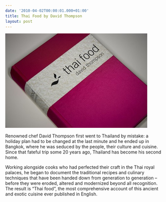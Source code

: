 ```yaml
---
date: '2010-04-02T00:00:01.000+01:00'
title: Thai Food by David Thompson
layout: post
---
```


![thai_food](assets/images/thai_food.jpg)

Renowned chef David Thompson first went to Thailand by mistake: a  holiday plan had to be changed at the last minute and he ended up in  Bangkok, where he was seduced by the people, their culture and cuisine.  Since that fateful trip some 20 years ago, Thailand has become his  second home.

Working alongside cooks who had perfected their craft in the Thai  royal palaces, he began to document the traditional recipes and culinary techniques that have been handed down from generation to generation –  before they were eroded, altered and modernized beyond all recognition.  The result is “Thai food”, the most comprehensive account of this  ancient and exotic cuisine ever published in English.